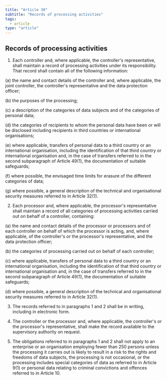 ```yaml
---
title: "Article 30"
subtitle: "Records of processing activities"
tags:
  - article
type: "article"
---
```

## Records of processing activities

1. Each controller and, where applicable, the controller's representative, shall maintain a record of processing activities under its responsibility. That record shall contain all of the following information:

(a) the name and contact details of the controller and, where applicable, the joint controller, the controller's representative and the data protection officer;

(b) the purposes of the processing;

(c) a description of the categories of data subjects and of the categories of personal data;

(d) the categories of recipients to whom the personal data have been or will be disclosed including recipients in third countries or international organisations;

(e) where applicable, transfers of personal data to a third country or an international organisation, including the identification of that third country or international organisation and, in the case of transfers referred to in the second subparagraph of Article 49(1), the documentation of suitable safeguards;

(f) where possible, the envisaged time limits for erasure of the different categories of data;

(g) where possible, a general description of the technical and organisational security measures referred to in Article 32(1).

2. Each processor and, where applicable, the processor's representative shall maintain a record of all categories of processing activities carried out on behalf of a controller, containing:

(a) the name and contact details of the processor or processors and of each controller on behalf of which the processor is acting, and, where applicable, of the controller's or the processor's representative, and the data protection officer;

(b) the categories of processing carried out on behalf of each controller;

(c) where applicable, transfers of personal data to a third country or an international organisation, including the identification of that third country or international organisation and, in the case of transfers referred to in the second subparagraph of Article 49(1), the documentation of suitable safeguards;

(d) where possible, a general description of the technical and organisational security measures referred to in Article 32(1).

3. The records referred to in paragraphs 1 and 2 shall be in writing, including in electronic form.

4. The controller or the processor and, where applicable, the controller's or the processor's representative, shall make the record available to the supervisory authority on request.

5. The obligations referred to in paragraphs 1 and 2 shall not apply to an enterprise or an organisation employing fewer than 250 persons unless the processing it carries out is likely to result in a risk to the rights and freedoms of data subjects, the processing is not occasional, or the processing includes special categories of data as referred to in Article 9(1) or personal data relating to criminal convictions and offences referred to in Article 10.
